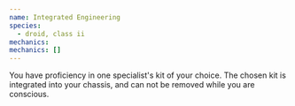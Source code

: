 ```yaml
---
name: Integrated Engineering
species:
  - droid, class ii
mechanics:
mechanics: []
---
```

You have proficiency in one specialist's kit of your choice. The chosen kit is integrated into your chassis, and can not be removed while you are conscious.
